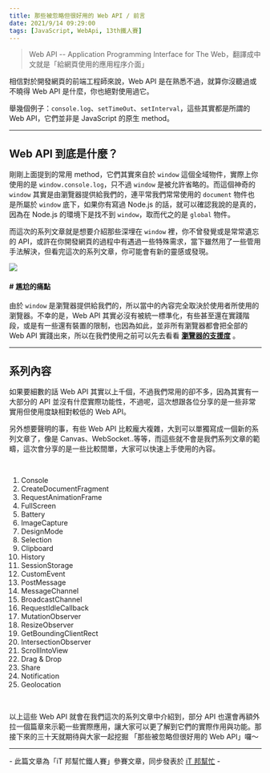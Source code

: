 ```yaml
---
title: 那些被忽略但很好用的 Web API / 前言
date: 2021/9/14 09:29:00
tags: [JavaScript, WebApi, 13th鐵人賽]
---
```


> Web API -- Application Programming Interface for The Web，翻譯成中文就是「給網頁使用的應用程序介面」

相信對於開發網頁的前端工程師來說，Web API 是在熟悉不過，就算你沒聽過或不曉得 Web API 是什麼，你也絕對使用過它。

舉幾個例子：`console.log`、`setTimeOut`、`setInterval`，這些其實都是所謂的 Web API，它們並非是 JavaScript 的原生 method。

---

## Web API 到底是什麼？

剛剛上面提到的常用 method，它們其實來自於 `window` 這個全域物件，實際上你使用的是 `window.console.log`，只不過 `window` 是被允許省略的。而這個神奇的 `window` 其實是由瀏覽器提供給我們的，連平常我們常常使用的 `document` 物件也是所屬於 `window` 底下，如果你有寫過 Node.js 的話，就可以確認我說的是真的，因為在 Node.js 的環境下是找不到 `window`，取而代之的是 `global` 物件。

而這次的系列文章就是想要介紹那些深埋在 `window` 裡，你不曾發覺或是常常遺忘的 API，或許在你開發網頁的過程中有遇過一些特殊需求，當下雖然用了一些管用手法解決，但看完這次的系列文章，你可能會有新的靈感或發現。

<img src="/img/content/webApi-1/web-api.png" style="max-width: 500px;" />

#### # 尷尬的痛點

由於 `window` 是瀏覽器提供給我們的，所以當中的內容完全取決於使用者所使用的瀏覽器。不幸的是，Web API 其實必沒有被統一標準化，有些甚至還在實踐階段，或是有一些還有裝置的限制，也因為如此，並非所有瀏覽器都會把全部的 Web API 實踐出來，所以在我們使用之前可以先去看看 **[瀏覽器的支援度](https://caniuse.com/)** 。

---

## 系列內容

如果要細數的話 Web API 其實以上千個，不過我們常用的卻不多，因為其實有一大部分的 API 並沒有什麼實際功能性，不過呢，這次想跟各位分享的是一些非常實用但使用度缺相對較低的 Web API。

另外想要聲明的事，有些 Web API 比較龐大複雜，大到可以單獨寫成一個新的系列文章了，像是 Canvas、WebSocket..等等，而這些就不會是我們系列文章的範疇，這次會分享的是一些比較間單，大家可以快速上手使用的內容。

<br/>

1. Console
2. CreateDocumentFragment
3. RequestAnimationFrame
4. FullScreen
5. Battery
6. ImageCapture
7. DesignMode
8. Selection
9. Clipboard
10. History
11. SessionStorage
12. CustomEvent
13. PostMessage
14. MessageChannel
15. BroadcastChannel
16. RequestIdleCallback
17. MutationObserver
18. ResizeObserver
19. GetBoundingClientRect
20. IntersectionObserver
21. ScrollIntoView
22. Drag & Drop
23. Share
24. Notification
25. Geolocation

<br/>

以上這些 Web API 就會在我們這次的系列文章中介紹到，部分 API 也還會再額外拉一個篇章來示範一些實際應用，讓大家可以更了解到它們的實際作用與功能。那接下來的三十天就期待與大家一起挖掘 「那些被忽略但很好用的 Web API」囉～

---

\- 此篇文章為「iT 邦幫忙鐵人賽」參賽文章，同步發表於 [iT 邦幫忙](https://ithelp.ithome.com.tw/articles/10265151) -
